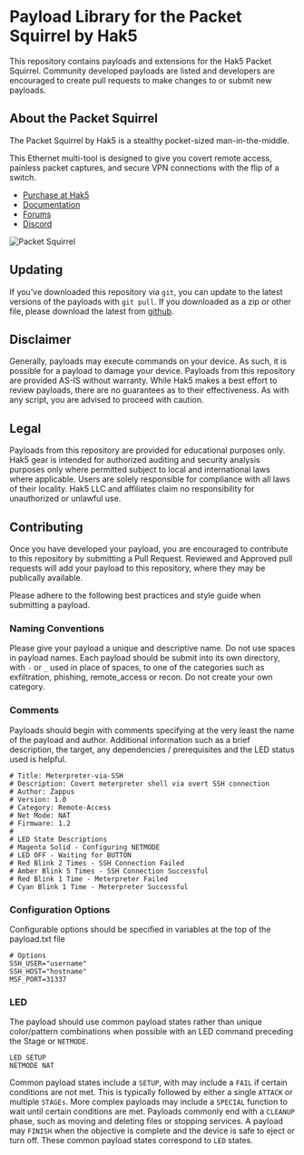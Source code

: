 
# Payload Library for the Packet Squirrel by Hak5

This repository contains payloads and extensions for the Hak5 Packet Squirrel. Community developed payloads are listed and developers are encouraged to create pull requests to make changes to or submit new payloads.

## About the Packet Squirrel

The Packet Squirrel by Hak5 is a stealthy pocket-sized man-in-the-middle.

This Ethernet multi-tool is designed to give you covert remote access, painless packet captures, and secure VPN connections with the flip of a switch.

-   [Purchase at Hak5](https://hak5.org/products/packet-squirrel "Purchase at Hak5")
-   [Documentation](https://docs.hak5.org/hc/en-us/categories/360000982574-Packet-Squirrel "Documentation")
-   [Forums](https://forums.hak5.org/forum/94-packet-squirrel/ "Forums")
-   [Discord](https://hak5.org/discord "Discord")

![Packet Squirrel](https://cdn.shopify.com/s/files/1/0068/2142/products/Packet_Squirrel_300x.jpg)

## Updating 
If you've downloaded this repository via `git`, you can update to the latest versions of the payloads with `git pull`.  If you downloaded as a zip or other file, please download the latest from [github](https://github.com/hak5/packetsquirrel-payloads/).

## Disclaimer
Generally, payloads may execute commands on your device. As such, it is possible for a payload to damage your device. Payloads from this repository are provided AS-IS without warranty. While Hak5 makes a best effort to review payloads, there are no guarantees as to their effectiveness. As with any script, you are advised to proceed with caution.

## Legal
Payloads from this repository are provided for educational purposes only.  Hak5 gear is intended for authorized auditing and security analysis purposes only where permitted subject to local and international laws where applicable. Users are solely responsible for compliance with all laws of their locality. Hak5 LLC and affiliates claim no responsibility for unauthorized or unlawful use.

## Contributing
Once you have developed your payload, you are encouraged to contribute to this repository by submitting a Pull Request. Reviewed and Approved pull requests will add your payload to this repository, where they may be publically available.

Please adhere to the following best practices and style guide when submitting a payload.

### Naming Conventions
Please give your payload a unique and descriptive name. Do not use spaces in payload names. Each payload should be submit into its own directory, with `-` or `_` used in place of spaces, to one of the categories such as exfiltration, phishing, remote_access or recon. Do not create your own category.

### Comments
Payloads should begin with comments specifying at the very least the name of the payload and author. Additional information such as a brief description, the target, any dependencies / prerequisites and the LED status used is helpful.

    # Title: Meterpreter-via-SSH
	# Description: Covert meterpreter shell via overt SSH connection
	# Author: Zappus
	# Version: 1.0
	# Category: Remote-Access
	# Net Mode: NAT
	# Firmware: 1.2
	#
	# LED State Descriptions
	# Magenta Solid - Configuring NETMODE
	# LED OFF - Waiting for BUTTON
	# Red Blink 2 Times - SSH Connection Failed
	# Amber Blink 5 Times - SSH Connection Successful
	# Red Blink 1 Time - Meterpreter Failed
	# Cyan Blink 1 Time - Meterpreter Successful

### Configuration Options
Configurable options should be specified in variables at the top of the payload.txt file

    # Options
    SSH_USER="username"
	SSH_HOST="hostname"
	MSF_PORT=31337

### LED
The payload should use common payload states rather than unique color/pattern combinations when possible with an LED command preceding the Stage or `NETMODE`.

	LED SETUP
	NETMODE NAT

Common payload states include a `SETUP`, with may include a `FAIL` if certain conditions are not met. This is typically followed by either a single `ATTACK` or multiple `STAGEs`. More complex payloads may include a `SPECIAL` function to wait until certain conditions are met. Payloads commonly end with a `CLEANUP` phase, such as moving and deleting files or stopping services. A payload may `FINISH` when the objective is complete and the device is safe to eject or turn off. These common payload states correspond to `LED` states.
